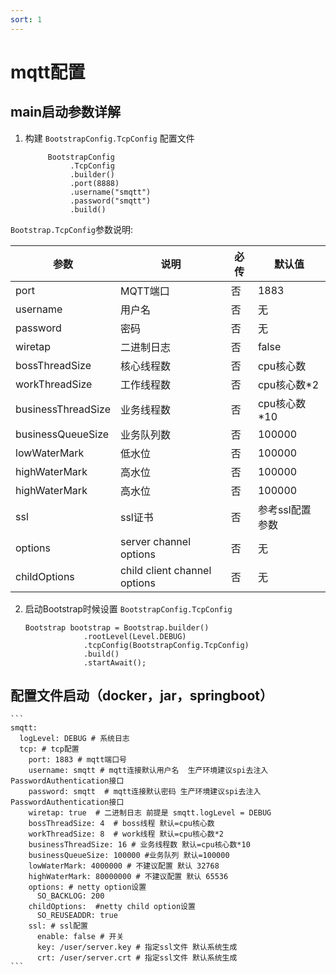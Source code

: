```yaml
---
sort: 1
---
```


# mqtt配置


## main启动参数详解

1. 构建 `BootstrapConfig.TcpConfig` 配置文件
    
    ```
         BootstrapConfig
              .TcpConfig
              .builder()
              .port(8888)
              .username("smqtt")
              .password("smqtt")
              .build()
    ```

`Bootstrap.TcpConfig`参数说明:

|  参数   | 说明  | 必传  |默认值  |
|  ----  | ----  |----  |----  |
| port  | MQTT端口 |否 |1883  |
| username  | 用户名 |否 |无  |
| password  | 密码 | 否|无  |
| wiretap  | 二进制日志 |否|false  |
| bossThreadSize  | 核心线程数 |否|cpu核心数  |
| workThreadSize  | 工作线程数 |否|cpu核心数*2  |
| businessThreadSize  | 业务线程数 |否|cpu核心数*10  |
| businessQueueSize  | 业务队列数 |否|100000  |
| lowWaterMark  | 低水位 |否|100000  |
| highWaterMark  | 高水位 |否|100000  |
| highWaterMark  | 高水位 |否|100000  |
| ssl  | ssl证书 |否|参考ssl配置参数  |
| options  | server channel options |否|无  |
| childOptions  | child client channel options |否|无  |



2. 启动Bootstrap时候设置 `BootstrapConfig.TcpConfig`

    ```
    Bootstrap bootstrap = Bootstrap.builder()
                 .rootLevel(Level.DEBUG)
                 .tcpConfig(BootstrapConfig.TcpConfig)
                 .build()
                 .startAwait();
    ```

## 配置文件启动（docker，jar，springboot）


    ```
    smqtt:
      logLevel: DEBUG # 系统日志
      tcp: # tcp配置
        port: 1883 # mqtt端口号
        username: smqtt # mqtt连接默认用户名  生产环境建议spi去注入PasswordAuthentication接口
        password: smqtt  # mqtt连接默认密码 生产环境建议spi去注入PasswordAuthentication接口
        wiretap: true  # 二进制日志 前提是 smqtt.logLevel = DEBUG
        bossThreadSize: 4  # boss线程 默认=cpu核心数
        workThreadSize: 8  # work线程 默认=cpu核心数*2
        businessThreadSize: 16 # 业务线程数 默认=cpu核心数*10
        businessQueueSize: 100000 #业务队列 默认=100000
        lowWaterMark: 4000000 # 不建议配置 默认 32768
        highWaterMark: 80000000 # 不建议配置 默认 65536
        options: # netty option设置
          SO_BACKLOG: 200
        childOptions:  #netty child option设置
          SO_REUSEADDR: true
        ssl: # ssl配置
          enable: false # 开关
          key: /user/server.key # 指定ssl文件 默认系统生成
          crt: /user/server.crt # 指定ssl文件 默认系统生成
    ```